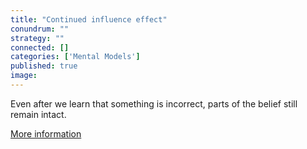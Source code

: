 ```yaml
---
title: "Continued influence effect"
conundrum: ""
strategy: ""
connected: []
categories: ['Mental Models']
published: true
image: 
---
```


Even after we learn that something is incorrect, parts of the belief still remain intact.

[More information](https://en.wikipedia.org/wiki/Confirmation_bias#continued_influence_effect)


